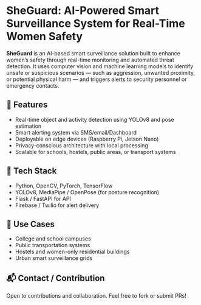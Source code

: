 # SheGuard: AI-Powered Smart Surveillance System for Real-Time Women Safety

**SheGuard** is an AI-based smart surveillance solution built to enhance women’s safety through real-time monitoring and automated threat detection. It uses computer vision and machine learning models to identify unsafe or suspicious scenarios — such as aggression, unwanted proximity, or potential physical harm — and triggers alerts to security personnel or emergency contacts.

## 🚀 Features
- Real-time object and activity detection using YOLOv8 and pose estimation
- Smart alerting system via SMS/email/Dashboard
- Deployable on edge devices (Raspberry Pi, Jetson Nano)
- Privacy-conscious architecture with local processing
- Scalable for schools, hostels, public areas, or transport systems

## 🔧 Tech Stack
- Python, OpenCV, PyTorch, TensorFlow
- YOLOv8, MediaPipe / OpenPose (for posture recognition)
- Flask / FastAPI for API
- Firebase / Twilio for alert delivery

## 📌 Use Cases
- College and school campuses
- Public transportation systems
- Hostels and women-only residential buildings
- Urban smart surveillance grids

## 📬 Contact / Contribution
Open to contributions and collaboration. Feel free to fork or submit PRs!
